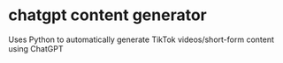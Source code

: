 # chatgpt content generator
 Uses Python to automatically generate TikTok videos/short-form content using ChatGPT
